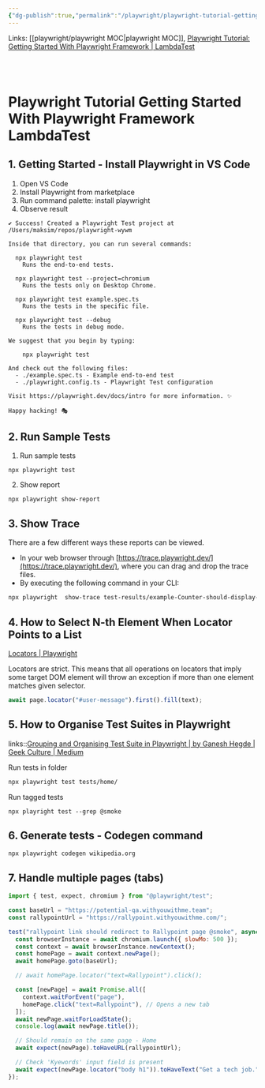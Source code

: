 ```yaml
---
{"dg-publish":true,"permalink":"/playwright/playwright-tutorial-getting-started-with-playwright-framework-lambda-test/","tags":["playwright"],"created":"","updated":""}
---
```



Links: [[playwright/playwright MOC\|playwright MOC]], [Playwright Tutorial: Getting Started With Playwright Framework | LambdaTest](https://www.lambdatest.com/blog/playwright-framework/)

<br ><br >

# Playwright Tutorial Getting Started With Playwright Framework LambdaTest

## 1. Getting Started - Install Playwright in VS Code

1. Open VS Code
2. Install Playwright from marketplace 
3. Run command palette: install playwright
4. Observe result 

```Shell
✔ Success! Created a Playwright Test project at /Users/maksim/repos/playwright-wywm

Inside that directory, you can run several commands:

  npx playwright test
    Runs the end-to-end tests.

  npx playwright test --project=chromium
    Runs the tests only on Desktop Chrome.

  npx playwright test example.spec.ts
    Runs the tests in the specific file.

  npx playwright test --debug
    Runs the tests in debug mode.

We suggest that you begin by typing:

    npx playwright test

And check out the following files:
  - ./example.spec.ts - Example end-to-end test
  - ./playwright.config.ts - Playwright Test configuration

Visit https://playwright.dev/docs/intro for more information. ✨

Happy hacking! 🎭
```

## 2. Run Sample Tests

1. Run sample tests 

```Shell
npx playwright test
```

2. Show report

```Shell
npx playwright show-report
```

## 3. Show Trace

There are a few different ways these reports can be viewed.

- In your web browser through [https://trace.playwright.dev/](https://trace.playwright.dev/), where you can drag and drop the trace files.
- By executing the following command in your CLI:

```bash
npx playwright  show-trace test-results/example-Counter-should-display-the-current-number-of-todo-items-firefox/trace.zip
```

## 4. How to Select N-th Element When Locator Points to a List

[Locators | Playwright](https://playwright.dev/docs/locators#strictness)

Locators are strict. This means that all operations on locators that imply some target DOM element will throw an exception if more than one element matches given selector.

```js
await page.locator("#user-message").first().fill(text);
```

## 5. How to Organise Test Suites in Playwright

links::[Grouping and Organising Test Suite in Playwright | by Ganesh Hegde | Geek Culture | Medium](https://medium.com/geekculture/grouping-and-organising-test-suite-in-playwright-dccf2c55d776)

Run tests in folder

```bash
npx playwright test tests/home/
```

Run tagged tests

```shell
npx playright test --grep @smoke
```



## 6. Generate tests - Codegen command

```shell
npx playwright codegen wikipedia.org
```



## 7. Handle multiple pages (tabs)


```javascript
import { test, expect, chromium } from "@playwright/test";

const baseUrl = "https://potential-qa.withyouwithme.team";
const rallypointUrl = "https://rallypoint.withyouwithme.com/";

test("rallypoint link should redirect to Rallypoint page @smoke", async ({browser}) => {
  const browserInstance = await chromium.launch({ slowMo: 500 });
  const context = await browserInstance.newContext();
  const homePage = await context.newPage();
  await homePage.goto(baseUrl);

  // await homePage.locator("text=Rallypoint").click();

  const [newPage] = await Promise.all([
    context.waitForEvent("page"),
    homePage.click("text=Rallypoint"), // Opens a new tab
  ]);
  await newPage.waitForLoadState();
  console.log(await newPage.title());

  // Should remain on the same page - Home
  await expect(newPage).toHaveURL(rallypointUrl);

  // Check 'Kyewords' input field is present
  await expect(newPage.locator("body h1")).toHaveText("Get a tech job.");
});

```
